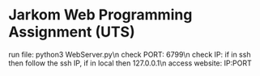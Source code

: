 # Jarkom Web Programming Assignment (UTS)

run file: python3 WebServer.py\n
check PORT: 6799\n
check IP: if in ssh then follow the ssh IP, if in local then 127.0.0.1\n
access website: IP:PORT
